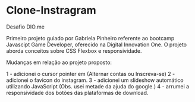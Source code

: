 # Clone-Instragram
Desafio DIO.me

Primeiro projeto guiado por Gabriela Pinheiro referente ao bootcamp Javascipt Game Developer, oferecido na Digital Innovation One. 
O projeto aborda conceitos sobre CSS Flexbox e responsividade.

Mudanças em relação ao projeto proposto:

1 - adicionei o cursor pointer em (Alternar contas ou Inscreva-se)
2 - adicionei o favicon do instagram.
3 - adicionei um slideshow automático utilizando JavaScript (Obs. usei metade da ajuda do google.)
4 - arrumei a responsividade dos botões das plataformas de download. 

